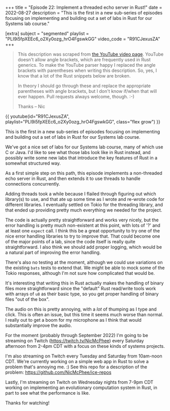+++
title = "Episode 22: Implement a threaded echo server in Rust!"
date = 2022-08-27
description = "This is the first in a new sub-series of episodes focusing on implementing and building out a set of labs in Rust for our Systems lab course."

[extra]
subject = "segmented"
playlist = "PLI9i5fpXEEc6_o2Xy0ozg_hrO4FgswkGG"
video_code = "R91CJexusZA"
+++

> This description was scraped from
> [the YouTube video page](https://www.youtube.com/watch?v=R91CJexusZA&list=PLI9i5fpXEEc6_o2Xy0ozg_hrO4FgswkGG).
> YouTube doesn't allow angle brackets, which are frequently used
> in Rust generics. To make the YouTube parser happy I replaced the
> angle brackets with parentheses when writing this description.
> So, yes, I know that a lot of the Rust snippets below are broken.
>
> In theory I should go through these and replace
> the appropriate parentheses with angle brackets, but I don't
> know if/when that will ever happen. Pull requests always
> welcome, though. :-)
>
> Thanks – Nic

<div>
 {{ 
    youtube(id="R91CJexusZA", playlist="PLI9i5fpXEEc6_o2Xy0ozg_hrO4FgswkGG", class="flex grow")
 }} 
</div>

This is the first in a new sub-series of episodes focusing on implementing and building out a set of labs in Rust for our Systems lab course.

We've got a nice set of labs for our Systems lab course, many of which use C or Java. I'd like to see what those labs look like in Rust instead, and possibly write some new labs that introduce the key features of Rust in a somewhat structured way.

As a first simple step on this path, this episode implements a non-threaded echo server in Rust, and then extends it to use threads to handle connections concurrently.

Adding threads took a while because I flailed through figuring out which library(s) to use, and that ate up some time as I wrote and re-wrote code for different libraries. I eventually settled on Tokio for the threading library, and that ended up providing pretty much everything we needed for the project.

The code is actually pretty straightforward and works very nicely, but the error handling is pretty much non-existent at this point, with lots of '?' and at least one `expect` call. I think this be a great opportunity to try one of the nice error handling libraries to try to improve that. That could become one of the major points of a lab, since the code itself is really quite straightforward. I also think we should add proper logging, which would be a natural part of improving the error handling.

There's also no testing at the moment, although we could use variations on the existing `bats` tests to extend that. We might be able to mock some of the Tokio responses, although I'm not sure how complicated that would be.

It's interesting that writing this in Rust actually makes the handling of binary files more straightforward since the "default" Rust read/write tools work with arrays of `u8` as their basic type, so you get proper handling of binary files "out of the box".

The audio on this is pretty annoying, with a *lot* of thumping as I type and click. This is often an issue, but this time it seems much worse than normal. I really out to get a boom for my microphone as I think that would substantially improve the audio. 

For the moment (probably through September 2022) I'm going to be streaming on Twitch (https://twitch.tv/NicMcPhee) every Saturday afternoon from 2-4pm CDT with a focus on these kinds of systems projects.

I'm also streaming on Twitch every Tuesday and Saturday from 10am-noon CDT. We're currently working on a simple web app in Rust to solve a problem that's annoying me. :) See this repo for a description of the problem: https://github.com/NicMcPhee/ice-repos

Lastly, I'm streaming on Twitch on Wednesday nights from 7-9pm CDT working on implementing an evolutionary computation system in Rust, in part to see what the performance is like.

Thanks for watching!
